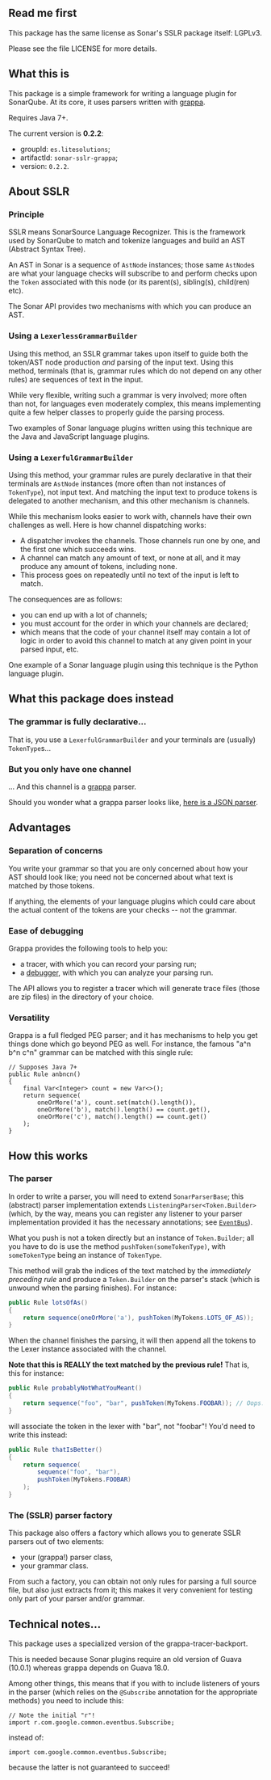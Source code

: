 ## Read me first

This package has the same license as Sonar's SSLR package itself: LGPLv3.

Please see the file LICENSE for more details.

## What this is

This package is a simple framework for writing a language plugin for SonarQube.
At its core, it uses parsers written with [grappa](https://github.com/fge/grappa).

Requires Java 7+.

The current version is **0.2.2**:

* groupId: `es.litesolutions`;
* artifactId: `sonar-sslr-grappa`;
* version: `0.2.2`.

## About SSLR

### Principle

SSLR means SonarSource Language Recognizer. This is the framework used by
SonarQube to match and tokenize languages and build an AST (Abstract Syntax
Tree).

An AST in Sonar is a sequence of `AstNode` instances; those same `AstNode`s are
what your language checks will subscribe to and perform checks upon the `Token`
associated with this node (or its parent(s), sibling(s), child(ren) etc).

The Sonar API provides two mechanisms with which you can produce an AST.

### Using a `LexerlessGrammarBuilder`

Using this method, an SSLR grammar takes upon itself to guide both the token/AST
node production _and_ parsing of the input text. Using this method, terminals
(that is, grammar rules which do not depend on any other rules) are sequences of
text in the input.

While very flexible, writing such a grammar is very involved; more often than
not, for languages even moderately complex, this means implementing quite a few
helper classes to properly guide the parsing process.

Two examples of Sonar language plugins written using this technique are the Java
and JavaScript language plugins.

### Using a `LexerfulGrammarBuilder`

Using this method,  your grammar rules are purely declarative in that their
terminals are `AstNode` instances (more often than not instances of
`TokenType`), not input text. And matching the input text to produce tokens is
delegated to another mechanism, and this other mechanism is channels.

While this mechanism looks easier to work with, channels have their own
challenges as well. Here is how channel dispatching works:

* A dispatcher invokes the channels. Those channels run one by one, and the
  first one which succeeds wins.
* A channel can match any amount of text, or none at all, and it may produce any
  amount of tokens, including none.
* This process goes on repeatedly until no text of the input is left to match.

The consequences are as follows:

* you can end up with a lot of channels;
* you must account for the order in which your channels are declared;
* which means that the code of your channel itself may contain a lot of logic in
  order to avoid this channel to match at any given point in your parsed input,
  etc.

One example of a Sonar language plugin using this technique is the Python
language plugin.

## What this package does instead

### The grammar is fully declarative...

That is, you use a `LexerfulGrammarBuilder` and your terminals are (usually)
`TokenType`s...

### But you only have one channel

... And this channel is a [grappa](https://github.com/fge/grappa) parser.

Should you wonder what a grappa parser looks like, [here is a JSON
parser](https://github.com/fge/grappa-examples/blob/master/src/main/java/com/github/fge/grappa/examples/json/JsonParser.java).

## Advantages

### Separation of concerns

You write your grammar so that you are only concerned about how your AST should
look like; you need not be concerned about what text is matched by those tokens.

If anything, the elements of your language plugins which could care about the
actual content of the tokens are your checks -- not the grammar.

### Ease of debugging

Grappa provides the following tools to help you:

* a tracer, with which you can record your parsing run;
* a [debugger](https://github.com/fge/grappa-debugger), with which you can
  analyze your parsing run.

The API allows you to register a tracer which will generate trace files (those
are zip files) in the directory of your choice.

### Versatility

Grappa is a full fledged PEG parser; and it has mechanisms to help you get
things done which go beyond PEG as well. For instance, the famous "a^n b^n c^n"
grammar can be matched with this single rule:

```
// Supposes Java 7+
public Rule anbncn()
{
    final Var<Integer> count = new Var<>();
    return sequence(
        oneOrMore('a'), count.set(match().length()),
        oneOrMore('b'), match().length() == count.get(),
        oneOrMore('c'), match().length() == count.get()
    );
}
```

## How this works

### The parser

In order to write a parser, you will need to extend `SonarParserBase`; this
(abstract) parser implementation extends `ListeningParser<Token.Builder>`
(which, by the way, means you can register any listener to your parser
implementation provided it has the necessary annotations; see
[`EventBus`](http://docs.guava-libraries.googlecode.com/git-history/release/javadoc/com/google/common/eventbus/EventBus.html)).

What you push is not a token directly but an instance of `Token.Builder`; all you have to do is use
the method `pushToken(someTokenType)`, with `someTokenType` being an instance of
`TokenType`.

This method will grab the indices of the text matched by the _immediately preceding rule_ and
produce a `Token.Builder` on the parser's stack (which is unwound when the parsing finishes). For
instance:

```java
public Rule lotsOfAs()
{
    return sequence(oneOrMore('a'), pushToken(MyTokens.LOTS_OF_AS));
}
```

When the channel finishes the parsing, it will then append all the tokens to the Lexer instance
associated with the channel.

**Note that this is REALLY the text matched by the previous rule!** That is, this for instance:

```java
public Rule probablyNotWhatYouMeant()
{
    return sequence("foo", "bar", pushToken(MyTokens.FOOBAR)); // Oops...
}
```

will associate the token in the lexer with "bar", not "foobar"! You'd need to write this instead:

```java
public Rule thatIsBetter()
{
    return sequence(
        sequence("foo", "bar"),
        pushToken(MyTokens.FOOBAR)
    );
}
```

### The (SSLR) parser factory

This package also offers a factory which allows you to generate SSLR parsers out
of two elements:

* your (grappa!) parser class,
* your grammar class.

From such a factory, you can obtain not only rules for parsing a full source
file, but also just extracts from it; this makes it very convenient for testing
only part of your parser and/or grammar.

## Technical notes...

This package uses a specialized version of the grappa-tracer-backport.

This is needed because Sonar plugins require an old version of Guava (10.0.1)
whereas grappa depends on Guava 18.0.

Among other things, this means that if you with to include listeners of yours in
the parser (which relies on the `@Subscribe` annotation for the appropriate
methods) you need to include this:

```
// Note the initial "r"!
import r.com.google.common.eventbus.Subscribe;
```

instead of:

```
import com.google.common.eventbus.Subscribe;
```

because the latter is not guaranteed to succeed!

